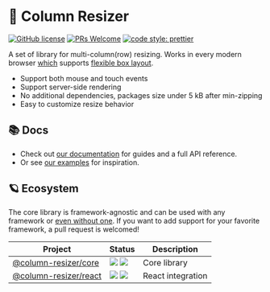 # 🐙 Column Resizer

[![GitHub license](https://img.shields.io/badge/license-MIT-blue.svg)](https://github.com/Runjuu/column-resizer/blob/main/LICENSE) [![PRs Welcome](https://img.shields.io/badge/PRs-welcome-brightgreen.svg)](#contributing) [![code style: prettier](https://img.shields.io/badge/code_style-prettier-ff69b4.svg?style=flat)](https://github.com/prettier/prettier)

A set of library for multi-column(row) resizing. Works in every modern browser [which](https://caniuse.com/#feat=flexbox) supports [flexible box layout](https://developer.mozilla.org/en-US/docs/Web/CSS/CSS_Flexible_Box_Layout).

- Support both mouse and touch events
- Support server-side rendering
- No additional dependencies, packages size under 5 kB after min-zipping
- Easy to customize resize behavior

## 📚 Docs

- Check out [our documentation](https://column-resizer.runjuu.com/) for guides and a full API reference.
- Or see [our examples](https://github.com/runjuu/column-resizer/tree/main/docs/examples) for inspiration.

## 🪐 Ecosystem

The core library is framework-agnostic and can be used with any framework or [even without one](https://column-resizer.runjuu.com/core/quick-start). If you want to add support for your favorite framework, a pull request is welcomed!

| **Project**                                                      | **Status**                                                                                                                                                                                                                                                                                                                   | **Description**   |
| ---------------------------------------------------------------- | ---------------------------------------------------------------------------------------------------------------------------------------------------------------------------------------------------------------------------------------------------------------------------------------------------------------------------- | ----------------- |
| [@column-resizer/core](https://column-resizer.runjuu.com/core)   | [![](https://img.shields.io/npm/v/@column-resizer/core.svg?style=flat)](https://www.npmjs.com/package/@column-resizer/core) [![](https://img.shields.io/bundlephobia/minzip/@column-resizer/core?label=minzipped%20size&colorA=373737&colorB=0A70E9&style=flat)](https://bundlephobia.com/result?p=@column-resizer/core)     | Core library      |
| [@column-resizer/react](https://column-resizer.runjuu.com/react) | [![](https://img.shields.io/npm/v/@column-resizer/react.svg?style=flat)](https://www.npmjs.com/package/@column-resizer/react) [![](https://img.shields.io/bundlephobia/minzip/@column-resizer/react?label=minzipped%20size&colorA=373737&colorB=0A70E9&style=flat)](https://bundlephobia.com/result?p=@column-resizer/react) | React integration |
